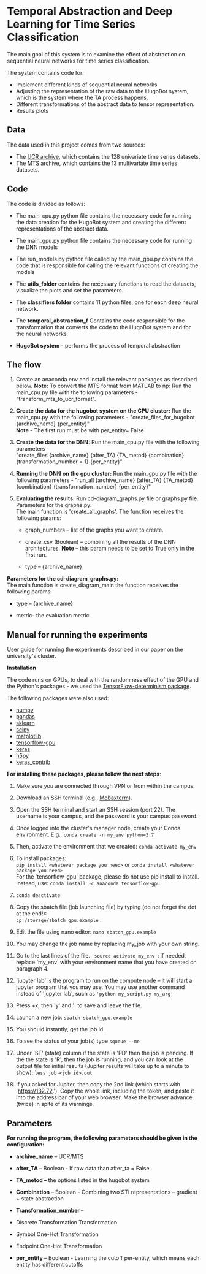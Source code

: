 
# Temporal Abstraction and Deep Learning for Time Series Classification

The main goal of this system is to examine the effect of abstraction on sequential neural networks for time series classification.

The system contains code for:
* Implement different kinds of sequential neural networks
 * Adjusting the representation of the raw data to the HugoBot system, which is the system where the TA process happens.
 * Different transformations of the abstract data to tensor representation.
 * Results plots
## Data 
The data used in this project comes from two sources: 
* The [UCR archive](https://www.cs.ucr.edu/~eamonn/time_series_data_2018), which contains the 128 univariate time series datasets. 
* The [MTS archive](http://www.mustafabaydogan.com/files/viewcategory/20-data-sets.html), which contains the 13 multivariate time series datasets.

## Code   
The code is divided as follows: 
* The main_cpu.py python file contains the necessary code for running the data creation for the HugoBot system and creating the different representations of the abstract data.

* The main_gpu.py python file contains the necessary code for running the DNN models

* The run_models.py python file called by the main_gpu.py contains the code that is responsible for calling the relevant functions of creating the models

* The **utils_folder** contains the necessary functions to read the datasets, visualize the plots and set the parameters.

* The **classifiers folder** contains 11 python files, one for each deep neural network.

* The **temporal_abstraction_f** Contains the code responsible for the transformation that converts the code to the HugoBot system and for the neural networks.

* **HugoBot system** - performs the process of temporal abstraction

## The flow
1. Create an anaconda env and install the relevant packages as described below. **Note:** To convert the MTS format from MATLAB  to np: Run the main_cpu.py file with the following parameters - "transform_mts_to_ucr_format".

2. **Create the data for the hugobot system on the CPU cluster:** Run the main_cpu.py  with the following parameters - "create_files_for_hugobot {archive_name} {per_entity}"  
**Note** - The first run must be with per_entity= False

3. **Create the data for the DNN:** Run the main_cpu.py file with the following parameters -  
"create_files {archive_name} {after_TA} {TA_metod} {combination} {transformation_number = 1} {per_entity}"

4. **Running the DNN**  **on the gpu cluster:** Run the main_gpu.py file with the following parameters - "run_all {archive_name} {after_TA} {TA_metod} {combination} {transformation_number} {per_entity}"

5. **Evaluating the results:** Run cd-diagram_graphs.py file or graphs.py file.  
Parameters for the graphs.py:  
The main function is 'create_all_graphs'. The function receives the following params:

	* graph_numbers – list of the graphs you want to create.

	* create_csv (Boolean) – combining all the results of the DNN architectures.  **Note** – this param needs to be set to True only in the first run.

	* type – {archive_name}

**Parameters for the cd-diagram_graphs.py:**  
The main function is create_diagram_main the function receives the following params:

* type – {archive_name}

* metric- the evaluation metric

## Manual for running the experiments

User guide for running the experiments described in our paper on the university's cluster.

**Installation**

The code runs on GPUs, to deal with the randomness effect of the GPU and the Python's packages - we used the [TensorFlow-determinism package](https://github.com/NVIDIA/framework-determinism).

The following packages were also used:
 * [numpy](http://www.numpy.org/)
 * [pandas](https://pandas.pydata.org/)
 * [sklearn](http://scikit-learn.org/stable/)
 * [scipy](https://www.scipy.org/)
 *  [matplotlib](https://matplotlib.org/)
 * [tensorflow-gpu](https://www.tensorflow.org/)
 * [keras](https://keras.io/)
 * [h5py](http://docs.h5py.org/en/latest/build.html)
 * [keras_contrib](https://www.github.com/keras-team/keras-contrib.git)

**For installing these packages, please follow the next steps**:

1. Make sure you are connected through VPN or from within the campus.

2. Download an SSH terminal (e.g., [Mobaxterm](https://mobaxterm.mobatek.net/download.html)).

3. Open the SSH terminal and start an SSH session (port 22). The username is your campus, and the password is your campus password.

4. Once logged into the cluster's manager node, create your Conda environment. E.g.:  `conda create -n my_env python=3.7`

5. Then, activate the environment that we created:  `conda activate my_env`

6. To install packages:  
`pip install <whatever package you need>` or `conda install <whatever package you need>`  
For the 'tensorflow-gpu' package, please do not use pip install to install. Instead, use: `conda install -c anaconda tensorflow-gpu`

7. `conda deactivate`

8. Copy the sbatch file (job launching file) by typing (do not forget the dot at the end!):  
`cp /storage/sbatch_gpu.example` .

9. Edit the file using nano editor: `nano sbatch_gpu.example`

10. You may change the job name by replacing my_job with your own string.

11. Go to the last lines of the file. `'source activate my_env'`: if needed, replace 'my_env' with your environment name that you have created on paragraph 4.

12. 'jupyter lab' is the program to run on the compute node – it will start a jupyter program that you may use. You may use another command instead of 'jupyter lab', such as `'python my_script.py my_arg'`

13. Press <ctrl>+x, then 'y' and '<Enter>' to save and leave the file.

14. Launch a new job: `sbatch sbatch_gpu.example`

15. You should instantly, get the job id.

16. To see the status of your job(s) type `squeue --me`

17. Under 'ST' (state) column if the state is 'PD' then the job is pending. If the the state is 'R', then the job is running, and you can look at the output file for initial results (Jupiter results will take up to a minute to show): `less job-<job id>.out`

18. If you asked for Jupiter, then copy the 2nd link (which starts with 'https://132.72.'). Copy the whole link, including the token, and paste it into the address bar of your web browser. Make the browser advance (twice) in spite of its warnings.

## Parameters

**For running the program, the following parameters should be given in the configuration:**

* **archive_name** – UCR/MTS

* **after_TA –** Boolean - If raw data than after_ta = False

* **TA_metod –** the options listed in the hugobot system

* **Combination** – Boolean  - Combining two STI representations  – gradient + state abstraction

* **Transformation_number –**
* Discrete Transformation Transformation
* Symbol One-Hot Transformation
* Endpoint One-Hot Transformation

* **per_entity** – Boolean - Learning the cutoff per-entity, which means each entity has different cutoffs

